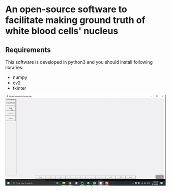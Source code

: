 
# An open-source software to facilitate making ground truth of white blood cells' nucleus
## Requirements
This software is developed in python3 and you should install following libraries:

* numpy
* cv2
* tkinter

![Alt Text](https://github.com/nimaadmed/Easy-GT/blob/main/GTgif.gif)
